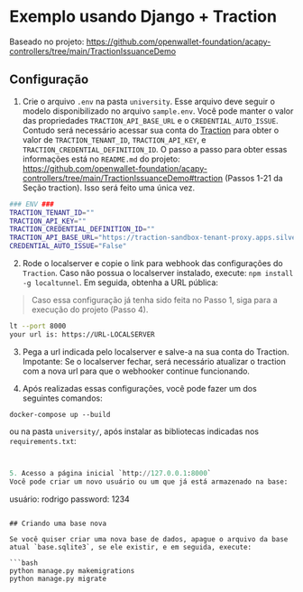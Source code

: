 # Exemplo usando Django + Traction

Baseado no projeto: https://github.com/openwallet-foundation/acapy-controllers/tree/main/TractionIssuanceDemo


## Configuração

1. Crie o arquivo `.env` na pasta `university`. Esse arquivo deve seguir o modelo disponibilizado no arquivo `sample.env`. Você pode manter o valor das propriedades `TRACTION_API_BASE_URL` e o `CREDENTIAL_AUTO_ISSUE`. Contudo será necessário acessar sua conta do [Traction](https://traction-sandbox-tenant-ui.apps.silver.devops.gov.bc.ca/) para obter o valor de `TRACTION_TENANT_ID`, `TRACTION_API_KEY`, e
`TRACTION_CREDENTIAL_DEFINITION_ID`. O passo a passo para obter essas informações está no `README.md` do projeto: https://github.com/openwallet-foundation/acapy-controllers/tree/main/TractionIssuanceDemo#traction (Passos 1-21 da Seção traction). Isso será feito uma única vez.

```bash
### ENV ###
TRACTION_TENANT_ID=""
TRACTION_API_KEY=""
TRACTION_CREDENTIAL_DEFINITION_ID=""
TRACTION_API_BASE_URL="https://traction-sandbox-tenant-proxy.apps.silver.devops.gov.bc.ca"
CREDENTIAL_AUTO_ISSUE="False"
```

2. Rode o localserver e copie o link para webhook das configurações do `Traction`. Caso não possua o localserver instalado, execute: `npm install -g localtunnel`. Em seguida, obtenha a URL pública:
> Caso essa configuração já tenha sido feita no Passo 1, siga para a execução do projeto (Passo 4).

```bash 
lt --port 8000
your url is: https://URL-LOCALSERVER
```

3. Pega a url indicada pelo localserver e salve-a na sua conta do Traction. Impotante: Se o localserver fechar, será necessário atualizar o traction com a nova url para que o webhooker continue funcionando. 


4. Após realizadas essas configurações, você pode fazer um dos seguintes comandos: 


```docker-compose up --build```

ou na pasta `university/`, após instalar as bibliotecas indicadas nos `requirements.txt`:

```python manage.py runserver


5. Acesso a página inicial `http://127.0.0.1:8000`
Você pode criar um novo usuário ou um que já está armazenado na base:

```
usuário: rodrigo
password: 1234
```

## Criando uma base nova

Se você quiser criar uma nova base de dados, apague o arquivo da base atual `base.sqlite3`, se ele existir, e em seguida, execute:

```bash
python manage.py makemigrations
python manage.py migrate
```


